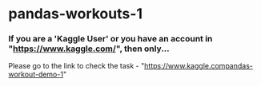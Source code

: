 # pandas-workouts-1

### If you are a 'Kaggle User' or you have an account in "https://www.kaggle.com/", then only...

Please go to the link to check the task - "https://www.kaggle.compandas-workout-demo-1"

